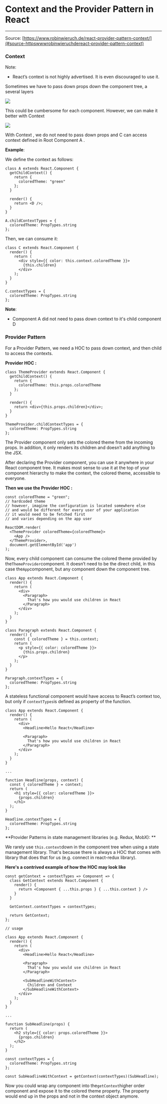 # Context and the Provider Pattern in React

---

Source: [https://www.robinwieruch.de/react-provider-pattern-context/](#source-httpswwwrobinwieruchdereact-provider-pattern-context)

### Context

Note:

* React’s context is not highly advertised. It is even discouraged to use it.

Sometimes we have to pass down props down the component tree, a several layers

![](/assets/passing_props.png)

This could be cumbersome for each component. However, we can make it better with Context

![](/assets/context.png)

With Context , we do not need to pass down props and C can access context defined in Root Component A .

**Example**:

We define the context as follows:

```
class A extends React.Component {
  getChildContext() {
    return {
      coloredTheme: "green"
    };
  }

  render() {
    return <D />;
  }
}

A.childContextTypes = {
  coloredTheme: PropTypes.string
};
```

Then, we can consume it:

```
class C extends React.Component {
  render() {
    return (
      <div style={{ color: this.context.coloredTheme }}>
        {this.children}
      </div>
    );
  }
}

C.contextTypes = {
  coloredTheme: PropTypes.string
};
```

**Note**:

* Component A did not need to pass down context to it's child component D

### Provider Pattern

For a Provider Pattern, we need a HOC to pass down context, and then  child to access the contexts.

**Provider HOC :**

```
class ThemeProvider extends React.Component {
  getChildContext() {
    return {
      coloredTheme: this.props.coloredTheme
    };
  }

  render() {
    return <div>{this.props.children}</div>;
  }
}

ThemeProvider.childContextTypes = {
  coloredTheme: PropTypes.string
};
```

The Provider component only sets the colored theme from the incoming props. In addition, it only renders its children and doesn’t add anything to the JSX.

After declaring the Provider component, you can use it anywhere in your React component tree. It makes most sense to use it at the top of your component hierarchy to make the context, the colored theme, accessible to everyone.

**Then we use the Provider HOC :**

```
const coloredTheme = "green";
// hardcoded theme
// however, imagine the configuration is located somewhere else
// and would be different for every user of your application
// it would need to be fetched first
// and varies depending on the app user

ReactDOM.render(
  <ThemeProvider coloredTheme={coloredTheme}>
    <App />
  </ThemeProvider>,
  document.getElementById('app')
);
```

Now, every child component can consume the colored theme provided by the`ThemeProvider`component. It doesn’t need to be the direct child, in this case the`App`component, but any component down the component tree.

```
class App extends React.Component {
  render() {
    return (
      <div>
        <Paragraph>
          That's how you would use children in React
        </Paragraph>
      </div>
    );
  }
}

class Paragraph extends React.Component {
  render() {
    const { coloredTheme } = this.context;
    return (
      <p style={{ color: coloredTheme }}>
        {this.props.children}
      </p>
    );
  }
}

Paragraph.contextTypes = {
  coloredTheme: PropTypes.string
};
```

A stateless functional component would have access to React’s context too, but only if `contextTypes`is defined as property of the function.

```
class App extends React.Component {
  render() {
    return (
      <div>
        <Headline>Hello React</Headline>

        <Paragraph>
          That's how you would use children in React
        </Paragraph>
      </div>
    );
  }
}

...

function Headline(props, context) {
  const { coloredTheme } = context;
  return (
    <h1 style={{ color: coloredTheme }}>
      {props.children}
    </h1>
  );
}

Headline.contextTypes = {
  coloredTheme: PropTypes.string
};
```

**Provider Patterns in state management libraries \(e.g. Redux, MobX\): **

We rarely use `this.context`down in the component tree when using a state management library. That's because there is always a HOC that comes with library that does that for us  \(e.g. connect in react-redux library\).

**Here's a contrived example of how the HOC may look like**

```
const getContext = contextTypes => Component => {
  class GetContext extends React.Component {
    render() {
      return <Component { ...this.props } { ...this.context } />
    }
  }

  GetContext.contextTypes = contextTypes;

  return GetContext;
};

// usage

class App extends React.Component {
  render() {
    return (
      <div>
        <Headline>Hello React</Headline>

        <Paragraph>
          That's how you would use children in React
        </Paragraph>

        <SubHeadlineWithContext>
          Children and Context
        </SubHeadlineWithContext>
      </div>
    );
  }
}

...

function SubHeadline(props) {
  return (
    <h2 style={{ color: props.coloredTheme }}>
      {props.children}
    </h2>
  );
}

const contextTypes = {
  coloredTheme: PropTypes.string
};

const SubHeadlineWithContext = getContext(contextTypes)(SubHeadline);
```

Now you could wrap any component into the`getContext`higher order component and expose it to the colored theme property. The property would end up in the props and not in the context object anymore.

